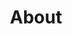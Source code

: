 ---
title: About
description: About
slug: about
layout: page-builder
sections:
  - template: page-header
    enable: true
    title: Why study the natural sciences and technology from a different perspective?
    button_text: Watch the presentation
    button_link: "https://form.typeform.com/to/UX9r2jxz"
  - template: about-content
    enable: true
    content: >
      Science and technology play a significant role in contemporary society by healing people, internationalizing connections, and expediting processes, often taking center stage in public policy. Therefore, it is imperative to have a comprehensive understanding of these topics. The mission of the STS-I is to advocate for the successful implementation of a Science, Technology, and Society (STS) program. Students who pursue the program will receive robust training in the sciences and technologies, coupled with a holistic understanding of these subjects within their full historical, social, and cultural contexts. Additionally, the initiative will survey how scientific and technological knowledge is advanced, taught, and contested on the political stage. This initiative aims to bridge intellectual gaps among students and faculty across various colleges, schools, and departments at USD that interact with the sciences and technologies.
    card:
      - title: Erika’s Work
        description: Erika studies the politics of medical knowledge under the mentorship of Dr. Thomas Reifer in the Sociology Department at the University of San Diego. Using comparative-historical and world-systems analysis, she investigates how modernity split intellectual life into the sciences and humanities and how this divide hampers efforts to address issues of health inequity. The Hippocratic Oath would seem to challenge this proposed divide with respect to medicine, but remains understudied. Despite spending some $4.5 trillion on healthcare, the U.S. ranks among the lowest in outcomes compared to other advanced capitalist countries. Erika’s work raises pertinent questions regarding the Oath’s role, if any, in guiding medical inquiry and practice to aim for thriving communities and economies. Relying on Weber’s analysis of rationalization, she argues that Western medicine prioritizes means-end rational action and avoids the question of substantive rational action.
      - title: A New Project?
        description: Join us to have your work featured here!
  - template: about-program
    enable: true
    title: Program goals
    programs:
      - Educate and inform University of San Diego stakeholders, students, and faculty about the principles and significance of Science and Technology Studies.
      - Highlight and quantify student interest and demand for Science and Technology Studies programs.
      - Showcase the institutional benefits of incorporating Science and Technology Studies into the University of San Diego’s curriculum.
      - Recruit faculty with expertise in Science, Technology, and Society.
      - Successfully design and implement a Science and Technology Studies minor at the University of San Diego.
  - template: about-story
    enable: true
    title: Founding story
    content: >
      The STS-I was founded by Erika Atienza, a fifth-year undergraduate student at the University of San Diego, and her partner, Léo Ambrogelly, an undergraduate student at Pomona College. At USD, they observed the contagious changemaking attitudes and its deep commitment to research rooted in the liberal arts experience. They sought to further contribute to USD’s outlined missions by launching the STS-I to foster intellectual inquiry in a world that increasingly separates STEM from the humanities and social sciences.
  - template: about-aq
    enable: true
    title: Frequently asked questions
    questions:
      - title: "What is Science and Technology Studies (STS)?"
        description: We will begin by defining each term independently before we understand their relationship to each other and STS. Science is a systematic discipline built to understand the natural world; technology is an approach to manipulating and engaging with the natural world, often with the aim of troubleshooting; and society refers to people(s) that seek to understand and engage with the natural world, typically to address problems ordered by personal, political, and social priorities. The interactions between these three subjects are a function of space, time, and global public affairs and thus, cannot be studied in isolation. The following was written with the support of <a href="https://youtu.be/_PxLNcIQQb4" target="_blank" rel="noopener noreferrer">this video</a>, published by Alipio T. Garcia, a professor of Physics at the University of Philippines Baguio. We find it to be a helpful introduction to STS.
      - title: "Where did STS come from?"
        description: STS is a nascent discipline that emerged during the Cold War. The  most transformative works come from Thomas Kuhn–a formerly-trained physicist turned historian and philosopher–who in his seminal 1962 work, The Structure of Scientific Revolutions, contends that (1) scientific fields undergo “paradigm shifts” as opposed to a linear path toward universal truth and (2) our current understanding of what is factually true is a function of the dominant model of epistemology, determined by scientists, their priorities (as well as society’s), and the existing tools they had access to measure their observations.
      - title: "How is our planned curriculum different from something like Biomedical Ethics?"
        description: Great question! While USD currently offers a Biomedical Ethics (BME) minor, our focus is distinct. BME primarily addresses moral and ethical dilemmas in medicine and biology, while STS seeks to include other disciplines such as astronomy, physics, engineering. The goal of STS is to probe the cultural, social, and historical contexts of all disciplines under the broad umbrella of STEM knowledge. This initiative places emphasis on understanding the history of the sciences and technologies, an area we have noticed is underrepresented in USD's BME curriculum. 
      - title: "What topics do STS scholars explore?"
        description: For natural scientists interested in the biological sciences, examples include the history of medicine, the social dimension of gene-editing, the politics of medicine and healthcare provision, and much more! Physicists, like Dr. Thomas Kuhn, the father of STS, have studied shfits in how we understand motion. STS scholars are also leading experts in the 'science of science,' understanding and mitigating inequalities or methodological issues across fields.
      - title: "Why is STS important?"
        description: The more we learn about our fundamentally complicated reality, the more we realize there is much more to uncover. In response, we build tools to analyze the world from new perspectives. We built the microscope to observe bacterial growth, only to learn we need another tool to observe structures at the atomic level. These very tools, paradoxically, have been used to both heal and harm ourselves. Science and technology evidently dominate our lives; we rely on them and are regularly confronted by their influences. Many of their applications are and have been hotly contested. Many scientists and technologists—let alone laypeople and our governmental representatives—are not fully informed about the historical and contemporary implications of these fields. Policy determines their accessibility and uses. It is our duty to be well-informed contributing members of society, capable of assessing the extent to which the knowledge produced and reinforced is fully addressed. This mission is achievable through the scholarship of an STS program.
---